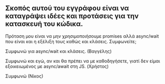 Σκοπός αυτού του εγγράφου είναι να καταγράψει ιδέες και προτάσεις για την 
κατασκευή του κώδικα.
--------------------------------

Πρόταση μου είναι να μην χρησιμοποιήσουμε promises αλλά async/wait που είναι και η εξέλιξη τους καθώς και κλάσεις. Συμφωνείτε;

Συμφωνώ για async/wait και κλάσεις. (Βαγγέλης)

Συμφωνώ και εγώ, αν και θα πρέπει να με καθοδηγήσετε, γιατί δεν είμαι εξοικειωμένος με async/await στη JS. (Χρήστος)

Συμφωνώ (Νίκος)
